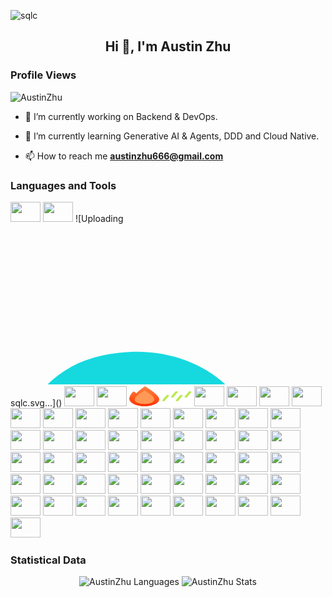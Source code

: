 ![sqlc](https://github.com/user-attachments/assets/ef4598bb-ec96-430d-a8fb-cad2cfecfa99)<h2 align="center">Hi 👋, I'm Austin Zhu</h2>
<p align="right"> </p><h3>Profile Views</h3> <img src="https://komarev.com/ghpvc/?username=AustinZhu&amp;label=Profile%20views&amp;color=0e75b6&amp;style=flat" alt="AustinZhu">
<ul>
<li>
<p>🔭 I’m currently working on Backend & DevOps.</p>
</li>
<li>
<p>🌱 I’m currently learning Generative AI & Agents, DDD and Cloud Native.</p>
</li>
<li>
<p>📫 How to reach me <strong><a href="mailto:austinzhu666@gmail.com">austinzhu666@gmail.com</a></strong></p>
</li>
</ul>
<h3 align="left">Languages and Tools</h3>
<p align="left"> 
  <img src="https://cdn.jsdelivr.net/gh/devicons/devicon@latest/icons/go/go-original.svg" height="32" width="48" />
  <img src="https://raw.githubusercontent.com/labstack/echox/refs/heads/master/website/static/img/logo-light.svg" height="32" width="48" />
![Uploading<?xml version="1.0" encoding="UTF-8"?>
<svg version="1.1" xmlns="http://www.w3.org/2000/svg" width="1738" height="886">
<path d="M0 0 C62.34996969 -1.17772165 125.27989804 21.71321974 171.2421875 64.03125 C173.36192712 65.9798079 175.52045969 67.86866708 177.703125 69.74609375 C223.74686603 109.96502417 250.42848014 172.36934127 255.30528152 232.4938426 C255.72950839 239.80938857 255.64882865 247.13262154 255.63587952 254.45806885 C255.63631618 256.30396182 255.63719283 258.14985474 255.63846868 259.99574733 C255.64069502 265.04234347 255.63671794 270.08891822 255.63169062 275.13551164 C255.62735949 280.58729439 255.62883443 286.039076 255.6295929 291.49085999 C255.63011644 300.92792291 255.6269873 310.36497891 255.62135506 319.8020401 C255.61321715 333.44633351 255.61062249 347.09062358 255.60936707 360.73491916 C255.60718015 382.87357426 255.60053843 405.01222583 255.59106445 427.15087891 C255.58187373 448.65250632 255.5747932 470.15413274 255.57055664 491.65576172 C255.57042511 492.31903829 255.57029359 492.98231485 255.57015808 493.66569071 C255.56870867 500.98783336 255.56731684 508.30997603 255.56594861 515.6321187 C255.55558721 570.79511293 255.53797868 625.95810316 255.515625 681.12109375 C252.96090562 681.13910695 250.40631501 681.15223839 247.8515625 681.16259766 C246.77442993 681.17094383 246.77442993 681.17094383 245.67553711 681.17945862 C240.13980417 681.19627313 234.92893449 680.69617352 229.515625 679.49609375 C228.67733154 679.31715576 227.83903809 679.13821777 226.9753418 678.95385742 C193.71614652 671.47140633 166.54619188 650.86987367 148.375 622.32958984 C143.83635025 614.92345077 140.55752387 607.12441138 137.703125 598.93359375 C137.42500977 598.15806152 137.14689453 597.3825293 136.86035156 596.58349609 C130.66337773 577.70197352 131.07636219 557.85794608 131.12686229 538.2343415 C131.13374829 534.24590293 131.12308102 530.2575036 131.11457825 526.26907349 C131.10209274 519.37824542 131.10001097 512.4874801 131.10493469 505.59664345 C131.11178663 495.61551991 131.09914867 485.63448971 131.08142751 475.65338292 C131.05286631 459.42965196 131.03528852 443.20593115 131.02685547 426.98217773 C131.02634829 426.01403478 131.02584111 425.04589183 131.02531856 424.04841121 C131.02128663 416.19323037 131.01779186 408.3380493 131.01432133 400.48286819 C131.01126307 393.61154416 131.00799082 386.74022026 131.00439453 379.86889648 C131.00364061 378.41711365 131.00364061 378.41711365 131.00287145 376.93600187 C130.99410958 360.76365972 130.97364129 344.59135241 130.94491243 328.41903371 C130.92780037 318.46939501 130.92111694 308.51985526 130.92821848 298.5702038 C130.93241629 291.75027427 130.92598884 284.93040697 130.91141975 278.11049191 C130.90341124 274.18525341 130.9001665 270.26016954 130.91024208 266.33493233 C130.95496001 247.48553005 130.62165232 229.64198669 124.390625 211.62109375 C123.94275635 210.30927124 123.94275635 210.30927124 123.48583984 208.97094727 C117.03264175 190.78811264 106.68473621 176.12400344 93.515625 162.12109375 C92.97808594 161.51910156 92.44054687 160.91710937 91.88671875 160.296875 C72.81994844 139.79651294 41.7897459 127.15425121 14.109375 125.2109375 C-22.35494472 123.94786618 -55.9143513 134.25018786 -83.234375 158.99609375 C-107.35696893 181.59904024 -122.57467446 213.52651793 -123.6875 246.70703125 C-124.25527008 281.52182433 -113.37198032 313.86830203 -89.1015625 339.23046875 C-87.484375 341.12109375 -87.484375 341.12109375 -87.484375 343.12109375 C-86.91460938 343.36730469 -86.34484375 343.61351562 -85.7578125 343.8671875 C-83.10933277 345.32794694 -81.28290224 347.08053924 -79.109375 349.18359375 C-53.22819776 372.82578351 -19.76048113 380.42768469 14.31542969 379.28515625 C32.46008732 378.35494493 49.40713498 372.18322988 65.35546875 363.7578125 C68.515625 362.12109375 68.515625 362.12109375 71.515625 361.12109375 C71.515625 405.34109375 71.515625 449.56109375 71.515625 495.12109375 C62.42486499 497.71845375 54.00950934 499.93762968 44.765625 501.30859375 C43.72019531 501.47294922 42.67476562 501.63730469 41.59765625 501.80664062 C38.57351592 502.27290945 35.54740066 502.70758787 32.515625 503.12109375 C31.34108765 503.28230713 31.34108765 503.28230713 30.14282227 503.44677734 C-16.69593923 508.99707841 -65.26809484 499.55967718 -107.484375 479.12109375 C-108.17128418 478.79061035 -108.85819336 478.46012695 -109.56591797 478.11962891 C-133.88547187 466.25517311 -155.10367866 449.82611213 -174.484375 431.12109375 C-175.42539062 430.22132813 -176.36640625 429.3215625 -177.3359375 428.39453125 C-183.21031288 422.66565123 -188.41316662 416.56502577 -193.484375 410.12109375 C-194.25265625 409.18136719 -195.0209375 408.24164062 -195.8125 407.2734375 C-203.64232317 397.48615853 -210.11265574 386.8987206 -216.484375 376.12109375 C-216.87898926 375.45883789 -217.27360352 374.79658203 -217.68017578 374.11425781 C-250.58488512 318.20510239 -255.79293693 247.88102701 -239.953125 185.984375 C-229.41816834 146.91526142 -209.56657904 111.21596389 -181.9140625 81.73828125 C-179.96655145 79.64047996 -178.11349465 77.51799602 -176.296875 75.30859375 C-173.67122973 72.20419835 -170.74410741 69.60106344 -167.64453125 66.9765625 C-166.20657488 65.74142819 -164.79688518 64.47259201 -163.41796875 63.171875 C-119.48346849 21.83524084 -59.35843206 2.06290515 0 0 Z " fill="#16D9DF" transform="translate(698.484375,204.87890625)"/>
<path d="M0 0 C2.03722011 1.89976587 4.05023919 3.82387194 6.0625 5.75 C6.61550781 6.27045898 7.16851563 6.79091797 7.73828125 7.32714844 C23.21308717 21.93739128 39.59664479 40.96663309 48.0625 60.75 C48.0625 61.74 48.0625 62.73 48.0625 63.75 C47.48097168 64.07572998 46.89944336 64.40145996 46.30029297 64.73706055 C33.65541792 71.82892795 21.09782103 79.04608664 8.6328125 86.44921875 C2.93925194 89.82945697 -2.77790754 93.16834647 -8.5 96.5 C-19.08961436 102.66689307 -29.66318576 108.86079087 -40.23071289 115.06542969 C-42.49777908 116.39636244 -44.76626017 117.72477068 -47.03564453 119.05175781 C-48.77916258 120.07211046 -50.52047088 121.09627317 -52.25732422 122.12792969 C-56.71668219 124.75 -56.71668219 124.75 -58.9375 124.75 C-59.41058594 123.86699219 -59.88367187 122.98398437 -60.37109375 122.07421875 C-64.82827923 113.91737508 -69.67542663 106.67607789 -75.9375 99.75 C-76.75863281 98.83476562 -77.57976562 97.91953125 -78.42578125 96.9765625 C-100.21914416 73.92402751 -131.91676786 62.8611071 -163.08984375 61.625 C-199.8685213 60.95093489 -231.97826241 73.56726642 -258.5 98.9375 C-283.8482782 124.89962539 -293.4871008 160.02719932 -293.0859375 195.59375 C-292.41355828 225.31070712 -282.69093185 254.31526039 -262.9375 276.75 C-262.22851562 277.59175781 -261.51953125 278.43351562 -260.7890625 279.30078125 C-241.13312682 302.11443945 -211.90034899 316.28077961 -181.9375 318.75 C-165.8664523 319.52944251 -149.60782784 319.78555691 -133.9375 315.75 C-133.25123535 315.58371094 -132.5649707 315.41742187 -131.85791016 315.24609375 C-103.79592601 308.36597051 -78.67034626 291.62080616 -63.5625 266.8125 C-62.93601562 265.75160156 -62.30953125 264.69070313 -61.6640625 263.59765625 C-60.20038443 261.18358087 -58.64798961 258.98875551 -56.9375 256.75 C-42.81587563 264.52412515 -28.75897344 272.37755292 -14.86132812 280.54736328 C-7.76977555 284.70669677 -0.62141438 288.75255323 6.5625 292.75 C18.01318443 299.12259395 29.33711952 305.6986928 40.63769531 312.33300781 C43.76660456 314.16146022 46.91119025 315.96047508 50.0625 317.75 C48.57054828 323.35369961 45.78887993 327.58382905 42.5625 332.3125 C41.75727905 333.50286865 41.75727905 333.50286865 40.93579102 334.71728516 C33.84180224 345.11536663 26.23861923 354.82735639 17.60546875 363.99609375 C15.81845501 365.93133905 14.13111286 367.85590799 12.46875 369.890625 C10.52145271 372.20462113 8.67795331 374.12921816 6.375 376.0625 C4.19051456 377.91588043 2.04021469 379.77104494 -0.04296875 381.73828125 C-32.70112995 412.4852936 -77.09870458 432.19523777 -120.9375 439.75 C-121.8548291 439.91226074 -122.7721582 440.07452148 -123.71728516 440.24169922 C-188.23244213 451.13474454 -258.10487744 437.24935386 -311.8125 399.75 C-319.20294175 394.47512647 -326.14074464 388.7632152 -332.9375 382.75 C-333.79601563 382.00234375 -334.65453125 381.2546875 -335.5390625 380.484375 C-345.91472129 371.32744438 -355.41452432 361.66485872 -363.9375 350.75 C-364.71480469 349.78964844 -365.49210937 348.82929687 -366.29296875 347.83984375 C-409.94152443 292.94952969 -423.32776057 223.27056811 -415.9375 154.75 C-410.29308464 110.21556285 -393.38290525 67.63758634 -364.9375 32.75 C-364.18082031 31.78964844 -363.42414063 30.82929688 -362.64453125 29.83984375 C-349.74909911 13.95119525 -334.66921803 -1.42389152 -317.9375 -13.25 C-317.31746094 -13.69843262 -316.69742187 -14.14686523 -316.05859375 -14.60888672 C-307.02683921 -21.12907731 -297.72891027 -26.96699866 -287.89794922 -32.20458984 C-286.62211797 -32.88492725 -285.35005975 -33.57240403 -284.08251953 -34.26806641 C-197.93063294 -81.45031457 -80.69014063 -66.97682289 0 0 Z " fill="#16D9DF" transform="translate(1687.9375,266.25)"/>
<path d="M0 0 C54.28619922 -0.91699661 108.75963744 16.73211009 148.5390625 54.35546875 C149.48523438 55.27070313 150.43140625 56.1859375 151.40625 57.12890625 C151.90608398 57.60295898 152.40591797 58.07701172 152.92089844 58.56542969 C162.98960229 68.12335592 171.11551911 78.60387249 178.90625 90.06640625 C179.53877686 90.98836792 179.53877686 90.98836792 180.18408203 91.92895508 C182.60524839 95.56765344 184.10552431 98.97684144 185.40625 103.12890625 C184.55732178 103.57580811 183.70839355 104.02270996 182.83374023 104.4831543 C162.23776677 115.31357243 162.23776677 115.31357243 141.90625 126.62890625 C131.33187981 132.68916745 120.58352052 138.39770578 109.79980469 144.07373047 C102.03676619 148.16498762 94.30080271 152.28933424 86.81860352 156.88183594 C84.59058688 158.19915697 82.8526186 159.10715182 80.2421875 159.234375 C77.35663335 157.49690303 76.2540518 154.72944269 74.78125 151.81640625 C65.58532436 134.84483393 51.30307404 121.55532792 32.52734375 115.91015625 C11.02085361 109.86431233 -12.38663202 109.58107729 -32.59375 120.12890625 C-41.12502961 125.38701387 -46.91525725 132.40110759 -49.59375 142.12890625 C-50.52329869 151.85898732 -49.72794101 159.48321419 -43.59375 167.19140625 C-23.38989665 188.55926762 14.56858007 194.95940368 41.98022461 202.13119507 C59.78456845 206.80493812 77.20803964 212.35547143 94.56311035 218.47979736 C96.2743869 219.08246728 97.98816958 219.67800811 99.70214844 220.27294922 C135.95909102 232.93136686 166.07230125 256.88748928 183.3671875 291.64453125 C185.50361138 296.18069176 187.23419312 300.79927792 188.78125 305.56640625 C189.1210791 306.60027466 189.1210791 306.60027466 189.46777344 307.6550293 C193.5549906 321.23350226 194.91317606 335.18590171 194.79736328 349.30615234 C194.78124812 351.62917725 194.79735347 353.95046364 194.81640625 356.2734375 C194.8632525 390.71425389 183.25913794 424.123629 158.77441406 448.73730469 C157.56636311 449.9660503 156.40067059 451.23613268 155.2421875 452.51171875 C144.27479981 464.32600896 129.6104147 472.7731781 115.40625 480.12890625 C114.75785156 480.46873535 114.10945313 480.80856445 113.44140625 481.15869141 C93.66493553 491.39448355 72.30103895 497.46498178 50.40625 501.12890625 C48.97563232 501.37447266 48.97563232 501.37447266 47.51611328 501.625 C19.16182421 506.26679804 -12.17189594 506.27528575 -40.59375 502.12890625 C-41.50850098 502 -42.42325195 501.87109375 -43.36572266 501.73828125 C-90.8587434 494.83833675 -138.94103453 474.42742376 -169.59375 436.12890625 C-170.33753906 435.22269531 -171.08132812 434.31648438 -171.84765625 433.3828125 C-178.98967752 424.51347805 -184.88136942 414.96380672 -190.59375 405.12890625 C-190.98320801 404.46133301 -191.37266602 403.79375977 -191.77392578 403.10595703 C-196.21467435 395.42736704 -196.21467435 395.42736704 -197.59375 392.12890625 C-196.33433292 388.35065501 -195.26816058 388.10062592 -191.8359375 386.23046875 C-190.82982422 385.67552734 -189.82371094 385.12058594 -188.78710938 384.54882812 C-187.69205078 383.95650391 -186.59699219 383.36417969 -185.46875 382.75390625 C-183.16375974 381.48622743 -180.85907862 380.21798636 -178.5546875 378.94921875 C-177.37340222 378.30235438 -176.19208728 377.65554419 -175.01074219 377.00878906 C-170.01333421 374.25942914 -165.05313577 371.44608755 -160.09375 368.62890625 C-151.06687178 363.51673768 -142.01915991 358.44253085 -132.96484375 353.37915039 C-124.72659605 348.76962397 -116.50456134 344.13190424 -108.29101562 339.47851562 C-106.55554472 338.49571781 -104.81925756 337.51435953 -103.08203125 336.53466797 C-101.3888844 335.57811974 -99.69888506 334.61598348 -98.01171875 333.64892578 C-97.20347656 333.1898584 -96.39523438 332.73079102 -95.5625 332.2578125 C-94.84513672 331.84732666 -94.12777344 331.43684082 -93.38867188 331.01391602 C-91.59375 330.12890625 -91.59375 330.12890625 -89.59375 330.12890625 C-89.12066406 331.27746094 -88.64757812 332.42601562 -88.16015625 333.609375 C-78.39961796 356.76594558 -64.38765767 373.45264991 -41.03125 383.78125 C-15.7261301 393.70200723 19.19700389 395.39192103 44.5625 384.8125 C54.3639067 380.16653618 61.09642709 375.29739467 65.40625 365.12890625 C68.64205517 355.21925291 68.10176285 346.46611519 63.40625 337.12890625 C46.04739452 313.76578911 5.7862274 306.62452223 -20.84375 299.37890625 C-73.44139044 285.06423045 -132.88690043 267.6854664 -161.84375 217.25390625 C-180.0704226 184.62094976 -181.6597345 146.10218048 -172.78125 110.25390625 C-161.5584353 71.4803472 -135.4339215 43.48775439 -100.59375 24.12890625 C-69.28678665 7.30676296 -35.18119962 1.26193433 0 0 Z " fill="#16D9DF" transform="translate(197.59375,204.87109375)"/>
<path d="M0 0 C2.55471938 -0.0180132 5.10930999 -0.03114464 7.6640625 -0.04150391 C8.38215088 -0.04706802 9.10023926 -0.05263214 9.84008789 -0.05836487 C15.37589271 -0.0751796 20.5865792 0.425216 26 1.625 C26.83684326 1.80321289 27.67368652 1.98142578 28.53588867 2.16503906 C58.67384714 8.93426793 86.62872646 27.64540726 103.5625 53.625 C105.08863291 56.05702637 106.55818006 58.51715251 108 61 C108.35481445 61.61085449 108.70962891 62.22170898 109.07519531 62.85107422 C113.55672528 70.74858109 116.82230522 78.78617642 119.375 87.5 C119.61371826 88.3051001 119.85243652 89.1102002 120.09838867 89.93969727 C124.42197325 105.73759058 124.28442109 121.78110967 124.24050903 138.01904297 C124.2413824 140.43348613 124.24313579 142.8479291 124.24568737 145.26237106 C124.24921244 150.48818921 124.24659472 155.71396602 124.23841095 160.93977737 C124.22627629 168.71020533 124.2257453 176.48060474 124.22749493 184.25104044 C124.23011507 197.32593837 124.22346913 210.40081599 124.21146011 223.47570801 C124.19960794 236.41312765 124.19192457 249.35053883 124.18975449 262.28796387 C124.18961701 263.09371786 124.18947953 263.89947185 124.18933788 264.72964263 C124.18866117 268.82200542 124.18805842 272.91436822 124.18748413 277.00673103 C124.1832883 305.95924571 124.16982754 334.91174935 124.15087891 363.86425781 C124.13249699 391.98339784 124.11833616 420.10253485 124.10986328 448.22167969 C124.1094687 449.52283387 124.1094687 449.52283387 124.10906615 450.850274 C124.10642901 459.56177881 124.1038774 468.27328365 124.10138843 476.98478851 C124.09631662 494.72960526 124.09067411 512.47442182 124.08468628 530.21923828 C124.08427441 531.44293515 124.08427441 531.44293515 124.08385422 532.69135317 C124.06546677 587.12757341 124.03373628 641.56378737 124 696 C122.26702607 696.01212854 120.53402712 696.02070794 118.80102539 696.02783203 C117.3534359 696.03558151 117.3534359 696.03558151 115.87660217 696.04348755 C83.11596423 695.54822273 54.23256507 679.19961301 31.6015625 656.60546875 C6.65065927 630.21003954 -0.50307431 596.99047926 -0.36076355 561.70884705 C-0.3620738 559.27704107 -0.36470426 556.8452355 -0.36853105 554.41343218 C-0.37381602 549.15275741 -0.3698981 543.89217508 -0.35761642 538.6315155 C-0.33940562 530.80929333 -0.33861875 522.98713489 -0.34124239 515.16489538 C-0.34517154 502.00250347 -0.33520776 488.84015695 -0.31719017 475.67777824 C-0.29940911 462.65466016 -0.28788629 449.631561 -0.28463173 436.60843086 C-0.28442551 435.79720022 -0.28421929 434.98596958 -0.28400682 434.1501562 C-0.28299175 430.02994219 -0.28208763 425.90972817 -0.2812262 421.78951413 C-0.27493322 392.64343602 -0.25474424 363.49738258 -0.22631836 334.35131836 C-0.19874344 306.04500458 -0.17750321 277.73869757 -0.16479492 249.43237305 C-0.16440034 248.55909223 -0.16400576 247.68581141 -0.16359923 246.78606753 C-0.1596435 238.01582876 -0.15581608 229.24558994 -0.15208265 220.47535108 C-0.14447502 202.61105421 -0.13601126 184.74675778 -0.12702942 166.88246155 C-0.12641161 165.65053768 -0.12641161 165.65053768 -0.12578133 164.39372646 C-0.0982023 109.5958073 -0.0506068 54.79790213 0 0 Z " fill="#16D9DF" transform="translate(1060,0)"/>
</svg>
 sqlc.svg…]()

  <img src="https://cdn.jsdelivr.net/gh/devicons/devicon@latest/icons/typescript/typescript-original.svg" height="32" width="48" />
  <img src="https://cdn.jsdelivr.net/gh/devicons/devicon@latest/icons/nodejs/nodejs-original.svg" height="32" width="48" />
  <img src="https://raw.githubusercontent.com/honojs/website/refs/heads/main/public/images/logo.svg" height="32" width="48" />
  <img src="https://raw.githubusercontent.com/drizzle-team/drizzle-orm-docs/refs/heads/main/public/svg/drizzle-dark.svg" height="32" width="48" />
  <img src="https://cdn.jsdelivr.net/gh/devicons/devicon@latest/icons/react/react-original.svg" height="32" width="48" />
  <img src="https://cdn.jsdelivr.net/gh/devicons/devicon@latest/icons/nextjs/nextjs-original.svg" height="32" width="48" />
  <img src="https://cdn.jsdelivr.net/gh/devicons/devicon@latest/icons/python/python-original.svg" height="32" width="48" />
  <img src="https://cdn.jsdelivr.net/gh/devicons/devicon@latest/icons/kotlin/kotlin-original.svg" height="32" width="48" />
  <img src="https://cdn.jsdelivr.net/gh/devicons/devicon@latest/icons/java/java-original.svg" height="32" width="48" />
  <img src="https://cdn.jsdelivr.net/gh/devicons/devicon@latest/icons/haskell/haskell-original.svg" height="32" width="48" />
  <img src="https://cdn.jsdelivr.net/gh/devicons/devicon@latest/icons/solidity/solidity-original.svg" height="32" width="48" />
  <img src="https://cdn.jsdelivr.net/gh/devicons/devicon@latest/icons/mysql/mysql-original.svg" height="32" width="48" />
  <img src="https://cdn.jsdelivr.net/gh/devicons/devicon@latest/icons/postgresql/postgresql-original.svg" height="32" width="48" />
  <img src="https://cdn.jsdelivr.net/gh/devicons/devicon@latest/icons/mongodb/mongodb-original.svg" height="32" width="48" />
  <img src="https://cdn.jsdelivr.net/gh/devicons/devicon@latest/icons/rabbitmq/rabbitmq-original.svg" height="32" width="48" />
  <img src="https://cdn.jsdelivr.net/gh/devicons/devicon@latest/icons/redis/redis-original.svg" height="32" width="48" />
  <img src="https://cdn.jsdelivr.net/gh/devicons/devicon@latest/icons/grpc/grpc-original.svg" height="32" width="48" />
  <img src="https://cdn.jsdelivr.net/gh/devicons/devicon@latest/icons/graphql/graphql-plain.svg" height="32" width="48" />
  <img src="https://cdn.jsdelivr.net/gh/devicons/devicon@latest/icons/swagger/swagger-original.svg" height="32" width="48" />
  <img src="https://cdn.jsdelivr.net/gh/devicons/devicon@latest/icons/git/git-original.svg" height="32" width="48" />
  <img src="https://cdn.jsdelivr.net/gh/devicons/devicon@latest/icons/githubactions/githubactions-original.svg" height="32" width="48" />
  <img src="https://cdn.jsdelivr.net/gh/devicons/devicon@latest/icons/circleci/circleci-plain.svg" height="32" width="48" />
  <img src="https://cdn.jsdelivr.net/gh/devicons/devicon@latest/icons/terraform/terraform-original.svg" height="32" width="48" />
  <img src="https://cdn.jsdelivr.net/gh/devicons/devicon@latest/icons/docker/docker-original.svg" height="32" width="48" />
  <img src="https://cdn.jsdelivr.net/gh/devicons/devicon@latest/icons/kubernetes/kubernetes-original.svg" height="32" width="48" />
  <img src="https://cdn.jsdelivr.net/gh/devicons/devicon@latest/icons/grafana/grafana-original.svg" height="32" width="48" />
  <img src="https://cdn.jsdelivr.net/gh/devicons/devicon@latest/icons/prometheus/prometheus-original.svg" height="32" width="48" />
  <img src="https://cdn.jsdelivr.net/gh/devicons/devicon@latest/icons/opentelemetry/opentelemetry-original.svg" height="32" width="48" />
  <img src="https://cdn.jsdelivr.net/gh/devicons/devicon@latest/icons/sentry/sentry-original.svg" height="32" width="48" />
  <img src="https://cdn.jsdelivr.net/gh/devicons/devicon@latest/icons/linux/linux-original.svg" height="32" width="48" />
  <img src="https://cdn.jsdelivr.net/gh/devicons/devicon@latest/icons/nginx/nginx-original.svg" height="32" width="48" />
  <img src="https://cdn.jsdelivr.net/gh/devicons/devicon@latest/icons/amazonwebservices/amazonwebservices-original-wordmark.svg" height="32" width="48" />
  <img src="https://cdn.jsdelivr.net/gh/devicons/devicon@latest/icons/googlecloud/googlecloud-original.svg" height="32" width="48" />
  <img src="https://cdn.jsdelivr.net/gh/devicons/devicon@latest/icons/azure/azure-original.svg" height="32" width="48" />
  <img src="https://cdn.jsdelivr.net/gh/devicons/devicon@latest/icons/cloudflare/cloudflare-original.svg" height="32" width="48" />
  <img src="https://cdn.jsdelivr.net/gh/devicons/devicon@latest/icons/vercel/vercel-original.svg" height="32" width="48" />
  <img src="https://cdn.jsdelivr.net/gh/devicons/devicon@latest/icons/firebase/firebase-original.svg" height="32" width="48" />
  <img src="https://cdn.jsdelivr.net/gh/devicons/devicon@latest/icons/oauth/oauth-original.svg" height="32" width="48" />
  <img src="https://cdn.jsdelivr.net/gh/devicons/devicon@latest/icons/latex/latex-original.svg" height="32" width="48" />
  <img src="https://cdn.jsdelivr.net/gh/devicons/devicon@latest/icons/c/c-original.svg" height="32" width="48" />
  <img src="https://cdn.jsdelivr.net/gh/devicons/devicon@latest/icons/html5/html5-original.svg" height="32" width="48" />
  <img src="https://cdn.jsdelivr.net/gh/devicons/devicon@latest/icons/css3/css3-original.svg" height="32" width="48" />
  <img src="https://cdn.jsdelivr.net/gh/devicons/devicon@latest/icons/javascript/javascript-original.svg" height="32" width="48" />
  <img src="https://cdn.jsdelivr.net/gh/devicons/devicon@latest/icons/storybook/storybook-original.svg" height="32" width="48" />
  <img src="https://cdn.jsdelivr.net/gh/devicons/devicon@latest/icons/tailwindcss/tailwindcss-original.svg" height="32" width="48" />
  <img src="https://cdn.jsdelivr.net/gh/devicons/devicon@latest/icons/figma/figma-original.svg" height="32" width="48" />
  <img src="https://cdn.jsdelivr.net/gh/devicons/devicon@latest/icons/eslint/eslint-original.svg" height="32" width="48" />
  <img src="https://cdn.jsdelivr.net/gh/devicons/devicon@latest/icons/postman/postman-original.svg" height="32" width="48" />
  <img src="https://cdn.jsdelivr.net/gh/devicons/devicon@latest/icons/playwright/playwright-original.svg" height="32" width="48" />
  <img src="https://cdn.jsdelivr.net/gh/devicons/devicon@latest/icons/vitejs/vitejs-original.svg" height="32" width="48" />
  <img src="https://cdn.jsdelivr.net/gh/devicons/devicon@latest/icons/pnpm/pnpm-original.svg" height="32" width="48" />
  <img src="https://cdn.jsdelivr.net/gh/devicons/devicon@latest/icons/gradle/gradle-original.svg" height="32" width="48" />
  <img src="https://cdn.jsdelivr.net/gh/devicons/devicon@latest/icons/hardhat/hardhat-original.svg" height="32" width="48" />
  <img src="https://cdn.jsdelivr.net/gh/devicons/devicon@latest/icons/poetry/poetry-original.svg" height="32" width="48" />
</p>
<h3>Statistical Data</h3>
<div align="center">
  <img src="https://github-readme-stats.vercel.app/api/top-langs?username=AustinZhu&show_icons=true&locale=en&bg_color=0d1117&text_color=ffffff&layout=compact" alt="AustinZhu Languages" height="144" />
  <img src="https://github-readme-stats.vercel.app/api?username=AustinZhu&show_icons=true&locale=en&bg_color=0d1117&text_color=ffffff&repo=convoychat" height="144" alt="AustinZhu Stats" />
</div>
